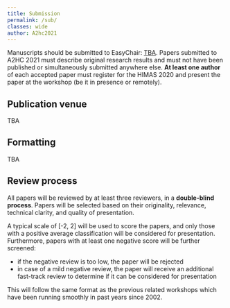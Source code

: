 ```yaml
---
title: Submission
permalink: /sub/
classes: wide
author: A2hc2021
---
```


Manuscripts should be submitted to EasyChair: [TBA]().
Papers submitted to A2HC 2021 must describe original research results and must not have been published or simultaneously submitted anywhere else.
**At least one author** of each accepted paper must register for the HIMAS 2020 and present the paper at the workshop (be it in presence or remotely).

## Publication venue

TBA

## Formatting

TBA

## Review process

All papers will be reviewed by at least three reviewers, in a **double-blind process**.
Papers will be selected based on their originality, relevance, technical clarity, and quality of presentation.

A typical scale of [-2, 2] will be used to score the papers, and only those with a positive average classification will be considered for presentation.
Furthermore, papers with at least one negative score will be further screened:
 - if the negative review is too low, the paper will be rejected
 - in case of a mild negative review, the paper will receive an additional fast-track review to determine if it can be considered for presentation

This will follow the same format as the previous related workshops which have been running smoothly in past years since 2002.
